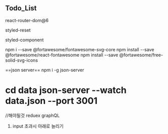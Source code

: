 ## Todo_List

react-router-dom@6

styled-reset

styled-component

npm i --save @fortawesome/fontawesome-svg-core
npm install --save @fortawesome/react-fontawesome
npm install --save @fortawesome/free-solid-svg-icons

==json server==
npm i -g json-server

cd data
json-server --watch data.json --port 3001
=============

//해야될것
reduex
graphQL

1. input 초과시 아래로 늘리기
